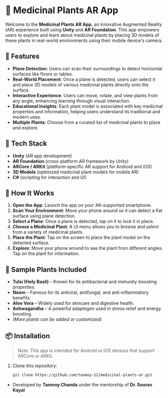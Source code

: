 # 🌿 Medicinal Plants AR App

Welcome to the **Medicinal Plants AR App**, an innovative Augmented Reality (AR) experience built using **Unity** and **AR Foundation**. This app empowers users to explore and learn about medicinal plants by placing 3D models of these plants in real-world environments using their mobile device's camera.

## 📱 Features

- **Plane Detection**: Users can scan their surroundings to detect horizontal surfaces like floors or tables.
- **Real-World Placement**: Once a plane is detected, users can select it and place 3D models of various medicinal plants directly onto the surface.
- **Interactive Experience**: Users can move, rotate, and view plants from any angle, enhancing learning through visual interaction.
- **Educational Insights**: Each plant model is associated with key medicinal properties and information, helping users understand its traditional and modern uses.
- **Multiple Plants**: Choose from a curated list of medicinal plants to place and explore.
  
## 🔧 Tech Stack

- **Unity** (AR app development)
- **AR Foundation** (cross-platform AR framework by Unity)
- **ARCore / ARKit** (platform-specific AR support for Android and iOS)
- **3D Models** (optimized medicinal plant models for mobile AR)
- **C#** (scripting for interaction and UI)

## 🚀 How It Works

1. **Open the App**: Launch the app on your AR-supported smartphone.
2. **Scan Your Environment**: Move your phone around so it can detect a flat surface using plane detection.
3. **Select a Plane**: Once a plane is detected, tap on it to lock it in place.
4. **Choose a Medicinal Plant**: A UI menu allows you to browse and select from a variety of medicinal plants.
5. **Place the Plant**: Tap on the screen to place the plant model on the detected surface.
6. **Explore**: Move your phone around to see the plant from different angles. Tap on the plant for information.

## 🌱 Sample Plants Included

- **Tulsi (Holy Basil)** – Known for its antibacterial and immunity-boosting properties.
- **Neem** – Famous for its antiviral, antifungal, and anti-inflammatory benefits.
- **Aloe Vera** – Widely used for skincare and digestive health.
- **Ashwagandha** – A powerful adaptogen used in stress relief and energy boosting.
- *(More plants can be added or customized)*

## 📦 Installation

> Note: This app is intended for Android or iOS devices that support ARCore or ARKit.

1. Clone this repository:
   ```bash
   git clone https://github.com/tanmoy-12/medicinal-plants-ar.git

* Developed by **Tanmoy Chanda** under the mentorship of **Dr. Sourav Kayal**